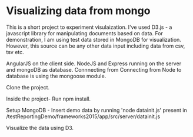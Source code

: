 # Visualizing data from mongo

This is a short project to experiment visulaization. I've used D3.js - a javascript library for manipulating documents based on data.
For demonstration, I am using test data stored in MongoDB for visualization. However, this source can be any other data input including data from csv, tsv etc.

AngularJS on the client side. NodeJS and Express running on the server and mongoDB as database. Connnecting from Connecting from Node to database is using the mongoose module.

Clone the project.

Inside the project- Run npm install.

Setup MongoDB - Insert demo data by running 'node datainit.js' present in /testReportingDemo/frameworks2015/app/src/server/datainit.js

Visualize the data using D3.
